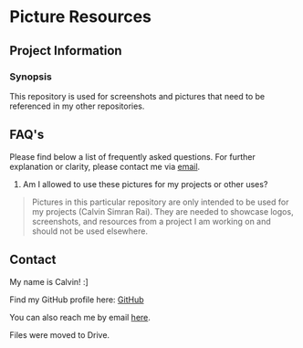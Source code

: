 # Picture Resources

## Project Information

### Synopsis

This repository is used for screenshots and pictures that need to be referenced in my other repositories.

## FAQ's

Please find below a list of frequently asked questions. For further explanation or clarity, please contact me via [email](mailto:raicalvin@gmail.com).

1. Am I allowed to use these pictures for my projects or other uses?
> Pictures in this particular repository are only intended to be used for my projects (Calvin Simran Rai). They are needed to showcase logos, screenshots, and resources from a project I am working on and should not be used elsewhere.

## Contact

My name is Calvin! :]

Find my GitHub profile here: [GitHub](https://github.com/raicalvin)

You can also reach me by email [here](mailto:raicalvin@gmail.com).

Files were moved to Drive.